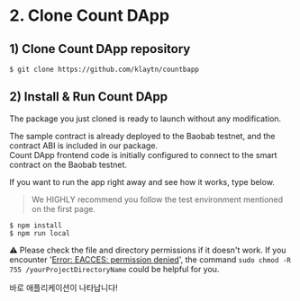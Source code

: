 # 2. Clone Count DApp <a id="2-clone-count-dapp"></a>

## 1\) Clone Count DApp repository <a id="1-clone-count-dapp-repository"></a>

```text
$ git clone https://github.com/klaytn/countbapp
```

## 2\) Install & Run Count DApp <a id="2-install-run-count-dapp"></a>

The package you just cloned is ready to launch without any modification.

The sample contract is already deployed to the Baobab testnet, and the contract ABI is included in our package.  
Count DApp frontend code is initially configured to connect to the smart contract on the Baobab testnet.

If you want to run the app right away and see how it works, type below.

> We HIGHLY recommend you follow the test environment mentioned on the first page.

```text
$ npm install
$ npm run local
```

&#9888; Please check the file and directory permissions if it doesn't work. If you encounter '[Error: EACCES: permission denied](https://stackoverflow.com/questions/38323880/error-eacces-permission-denied)', the command `sudo chmod -R 755 /yourProjectDirectoryName` could be helpful for you.

바로 애플리케이션이 나타납니다!

